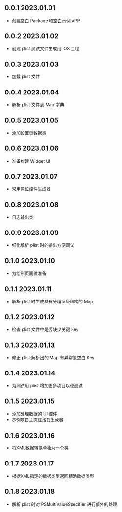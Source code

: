 ## 0.0.1 2023.01.01

* 创建空白 Package 和空白示例 APP

## 0.0.2 2023.01.02

* 创建 plist 测试文件生成用 iOS 工程

## 0.0.3 2023.01.03

* 加载 plist 文件

## 0.0.4 2023.01.04

* 解析 plist 文件到 Map 字典

## 0.0.5 2023.01.05

* 添加设置页数据类

## 0.0.6 2023.01.06

* 准备构建 Widget UI

## 0.0.7 2023.01.07

* 常用原位控件生成器

## 0.0.8 2023.01.08

* 日志输出类

## 0.0.9 2023.01.09

* 细化解析 plist 时的输出方便调试

## 0.1.0 2023.01.10

* 为绘制页面做准备

## 0.1.1 2023.01.11

* 解析 plist 时生成具有分组层级结构的 Map

## 0.1.2 2023.01.12

* 检查 plist 文件中是否缺少关键 Key

## 0.1.3 2023.01.13

* 修正 plist 解析出的 Map 有异常值空白 Key

## 0.1.4 2023.01.14

* 为测试用 plist 增加更多项目以便测试

## 0.1.5 2023.01.15

* 添加处理数据的 UI 控件
* 示例项目主页连接到生成器

## 0.1.6 2023.01.16

* 将XML数据转换单独为一个类

## 0.1.7 2023.01.17

* 根据XML指定的数据类型返回精确数据类型

## 0.1.8 2023.01.18

* 解析 plist 时对 PSMultiValueSpecifier 进行额外的处理
